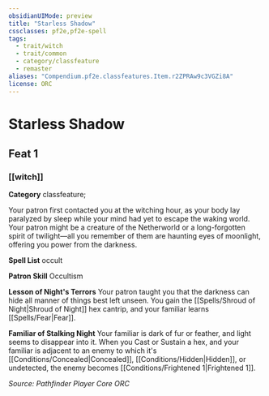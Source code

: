 ```yaml
---
obsidianUIMode: preview
title: "Starless Shadow"
cssclasses: pf2e,pf2e-spell
tags:
  - trait/witch
  - trait/common
  - category/classfeature
  - remaster
aliases: "Compendium.pf2e.classfeatures.Item.r2ZPRAw9c3VGZi8A"
license: ORC
---
```

# Starless Shadow
## Feat 1
### [[witch]]

**Category** classfeature; 




Your patron first contacted you at the witching hour, as your body lay paralyzed by sleep while your mind had yet to escape the waking world. Your patron might be a creature of the Netherworld or a long-forgotten spirit of twilight—all you remember of them are haunting eyes of moonlight, offering you power from the darkness.

**Spell List** occult

**Patron Skill** Occultism

**Lesson of Night's Terrors** Your patron taught you that the darkness can hide all manner of things best left unseen. You gain the [[Spells/Shroud of Night|Shroud of Night]] hex cantrip, and your familiar learns [[Spells/Fear|Fear]].

**Familiar of Stalking Night** Your familiar is dark of fur or feather, and light seems to disappear into it. When you Cast or Sustain a hex, and your familiar is adjacent to an enemy to which it's [[Conditions/Concealed|Concealed]], [[Conditions/Hidden|Hidden]], or undetected, the enemy becomes [[Conditions/Frightened 1|Frightened 1]].

*Source: Pathfinder Player Core*
*ORC*